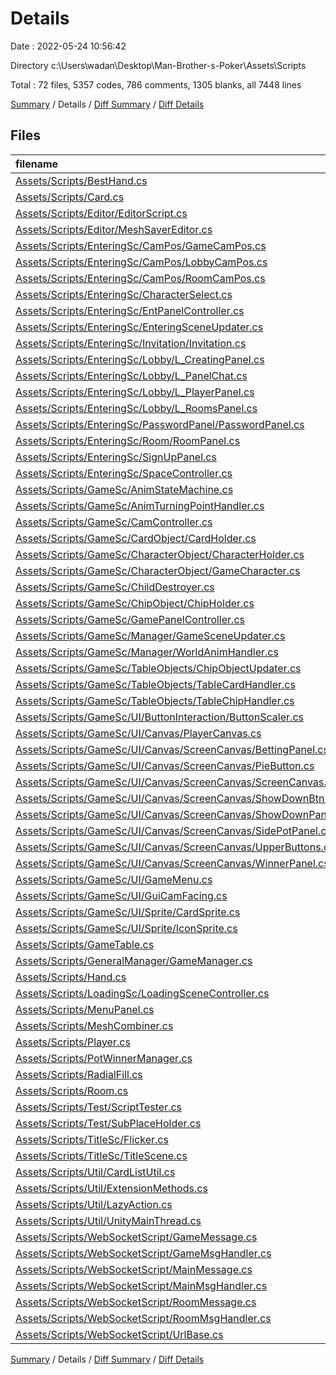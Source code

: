 # Details

Date : 2022-05-24 10:56:42

Directory c:\Users\wadan\Desktop\Man-Brother-s-Poker\Assets\Scripts

Total : 72 files,  5357 codes, 786 comments, 1305 blanks, all 7448 lines

[Summary](results.md) / Details / [Diff Summary](diff.md) / [Diff Details](diff-details.md)

## Files
| filename | language | code | comment | blank | total |
| :--- | :--- | ---: | ---: | ---: | ---: |
| [Assets/Scripts/BestHand.cs](/Assets/Scripts/BestHand.cs) | C# | 284 | 34 | 58 | 376 |
| [Assets/Scripts/Card.cs](/Assets/Scripts/Card.cs) | C# | 24 | 0 | 5 | 29 |
| [Assets/Scripts/Editor/EditorScript.cs](/Assets/Scripts/Editor/EditorScript.cs) | C# | 17 | 0 | 3 | 20 |
| [Assets/Scripts/Editor/MeshSaverEditor.cs](/Assets/Scripts/Editor/MeshSaverEditor.cs) | C# | 29 | 0 | 10 | 39 |
| [Assets/Scripts/EnteringSc/CamPos/GameCamPos.cs](/Assets/Scripts/EnteringSc/CamPos/GameCamPos.cs) | C# | 15 | 0 | 4 | 19 |
| [Assets/Scripts/EnteringSc/CamPos/LobbyCamPos.cs](/Assets/Scripts/EnteringSc/CamPos/LobbyCamPos.cs) | C# | 15 | 0 | 4 | 19 |
| [Assets/Scripts/EnteringSc/CamPos/RoomCamPos.cs](/Assets/Scripts/EnteringSc/CamPos/RoomCamPos.cs) | C# | 15 | 0 | 4 | 19 |
| [Assets/Scripts/EnteringSc/CharacterSelect.cs](/Assets/Scripts/EnteringSc/CharacterSelect.cs) | C# | 51 | 7 | 16 | 74 |
| [Assets/Scripts/EnteringSc/EntPanelController.cs](/Assets/Scripts/EnteringSc/EntPanelController.cs) | C# | 63 | 4 | 10 | 77 |
| [Assets/Scripts/EnteringSc/EnteringSceneUpdater.cs](/Assets/Scripts/EnteringSc/EnteringSceneUpdater.cs) | C# | 44 | 6 | 13 | 63 |
| [Assets/Scripts/EnteringSc/Invitation/Invitation.cs](/Assets/Scripts/EnteringSc/Invitation/Invitation.cs) | C# | 72 | 9 | 21 | 102 |
| [Assets/Scripts/EnteringSc/Lobby/L_CreatingPanel.cs](/Assets/Scripts/EnteringSc/Lobby/L_CreatingPanel.cs) | C# | 70 | 4 | 17 | 91 |
| [Assets/Scripts/EnteringSc/Lobby/L_PanelChat.cs](/Assets/Scripts/EnteringSc/Lobby/L_PanelChat.cs) | C# | 39 | 1 | 7 | 47 |
| [Assets/Scripts/EnteringSc/Lobby/L_PlayerPanel.cs](/Assets/Scripts/EnteringSc/Lobby/L_PlayerPanel.cs) | C# | 49 | 4 | 15 | 68 |
| [Assets/Scripts/EnteringSc/Lobby/L_RoomsPanel.cs](/Assets/Scripts/EnteringSc/Lobby/L_RoomsPanel.cs) | C# | 29 | 2 | 3 | 34 |
| [Assets/Scripts/EnteringSc/PasswordPanel/PasswordPanel.cs](/Assets/Scripts/EnteringSc/PasswordPanel/PasswordPanel.cs) | C# | 44 | 5 | 13 | 62 |
| [Assets/Scripts/EnteringSc/Room/RoomPanel.cs](/Assets/Scripts/EnteringSc/Room/RoomPanel.cs) | C# | 269 | 51 | 72 | 392 |
| [Assets/Scripts/EnteringSc/SignUpPanel.cs](/Assets/Scripts/EnteringSc/SignUpPanel.cs) | C# | 24 | 1 | 8 | 33 |
| [Assets/Scripts/EnteringSc/SpaceController.cs](/Assets/Scripts/EnteringSc/SpaceController.cs) | C# | 16 | 1 | 7 | 24 |
| [Assets/Scripts/GameSc/AnimStateMachine.cs](/Assets/Scripts/GameSc/AnimStateMachine.cs) | C# | 16 | 1 | 4 | 21 |
| [Assets/Scripts/GameSc/AnimTurningPointHandler.cs](/Assets/Scripts/GameSc/AnimTurningPointHandler.cs) | C# | 36 | 2 | 6 | 44 |
| [Assets/Scripts/GameSc/CamController.cs](/Assets/Scripts/GameSc/CamController.cs) | C# | 26 | 1 | 11 | 38 |
| [Assets/Scripts/GameSc/CardObject/CardHolder.cs](/Assets/Scripts/GameSc/CardObject/CardHolder.cs) | C# | 39 | 0 | 7 | 46 |
| [Assets/Scripts/GameSc/CharacterObject/CharacterHolder.cs](/Assets/Scripts/GameSc/CharacterObject/CharacterHolder.cs) | C# | 20 | 1 | 5 | 26 |
| [Assets/Scripts/GameSc/CharacterObject/GameCharacter.cs](/Assets/Scripts/GameSc/CharacterObject/GameCharacter.cs) | C# | 49 | 3 | 11 | 63 |
| [Assets/Scripts/GameSc/ChildDestroyer.cs](/Assets/Scripts/GameSc/ChildDestroyer.cs) | C# | 13 | 0 | 2 | 15 |
| [Assets/Scripts/GameSc/ChipObject/ChipHolder.cs](/Assets/Scripts/GameSc/ChipObject/ChipHolder.cs) | C# | 50 | 16 | 15 | 81 |
| [Assets/Scripts/GameSc/GamePanelController.cs](/Assets/Scripts/GameSc/GamePanelController.cs) | C# | 12 | 2 | 5 | 19 |
| [Assets/Scripts/GameSc/Manager/GameSceneUpdater.cs](/Assets/Scripts/GameSc/Manager/GameSceneUpdater.cs) | C# | 296 | 96 | 79 | 471 |
| [Assets/Scripts/GameSc/Manager/WorldAnimHandler.cs](/Assets/Scripts/GameSc/Manager/WorldAnimHandler.cs) | C# | 110 | 9 | 19 | 138 |
| [Assets/Scripts/GameSc/TableObjects/ChipObjectUpdater.cs](/Assets/Scripts/GameSc/TableObjects/ChipObjectUpdater.cs) | C# | 14 | 0 | 4 | 18 |
| [Assets/Scripts/GameSc/TableObjects/TableCardHandler.cs](/Assets/Scripts/GameSc/TableObjects/TableCardHandler.cs) | C# | 125 | 19 | 23 | 167 |
| [Assets/Scripts/GameSc/TableObjects/TableChipHandler.cs](/Assets/Scripts/GameSc/TableObjects/TableChipHandler.cs) | C# | 110 | 29 | 24 | 163 |
| [Assets/Scripts/GameSc/UI/ButtonInteraction/ButtonScaler.cs](/Assets/Scripts/GameSc/UI/ButtonInteraction/ButtonScaler.cs) | C# | 16 | 2 | 5 | 23 |
| [Assets/Scripts/GameSc/UI/Canvas/PlayerCanvas.cs](/Assets/Scripts/GameSc/UI/Canvas/PlayerCanvas.cs) | C# | 234 | 47 | 55 | 336 |
| [Assets/Scripts/GameSc/UI/Canvas/ScreenCanvas/BettingPanel.cs](/Assets/Scripts/GameSc/UI/Canvas/ScreenCanvas/BettingPanel.cs) | C# | 130 | 34 | 38 | 202 |
| [Assets/Scripts/GameSc/UI/Canvas/ScreenCanvas/PieButton.cs](/Assets/Scripts/GameSc/UI/Canvas/ScreenCanvas/PieButton.cs) | C# | 92 | 12 | 26 | 130 |
| [Assets/Scripts/GameSc/UI/Canvas/ScreenCanvas/ScreenCanvas.cs](/Assets/Scripts/GameSc/UI/Canvas/ScreenCanvas/ScreenCanvas.cs) | C# | 319 | 76 | 69 | 464 |
| [Assets/Scripts/GameSc/UI/Canvas/ScreenCanvas/ShowDownBtn.cs](/Assets/Scripts/GameSc/UI/Canvas/ScreenCanvas/ShowDownBtn.cs) | C# | 30 | 4 | 12 | 46 |
| [Assets/Scripts/GameSc/UI/Canvas/ScreenCanvas/ShowDownPanel.cs](/Assets/Scripts/GameSc/UI/Canvas/ScreenCanvas/ShowDownPanel.cs) | C# | 53 | 5 | 15 | 73 |
| [Assets/Scripts/GameSc/UI/Canvas/ScreenCanvas/SidePotPanel.cs](/Assets/Scripts/GameSc/UI/Canvas/ScreenCanvas/SidePotPanel.cs) | C# | 19 | 0 | 3 | 22 |
| [Assets/Scripts/GameSc/UI/Canvas/ScreenCanvas/UpperButtons.cs](/Assets/Scripts/GameSc/UI/Canvas/ScreenCanvas/UpperButtons.cs) | C# | 34 | 0 | 8 | 42 |
| [Assets/Scripts/GameSc/UI/Canvas/ScreenCanvas/WinnerPanel.cs](/Assets/Scripts/GameSc/UI/Canvas/ScreenCanvas/WinnerPanel.cs) | C# | 167 | 14 | 34 | 215 |
| [Assets/Scripts/GameSc/UI/GameMenu.cs](/Assets/Scripts/GameSc/UI/GameMenu.cs) | C# | 29 | 1 | 6 | 36 |
| [Assets/Scripts/GameSc/UI/GuiCamFacing.cs](/Assets/Scripts/GameSc/UI/GuiCamFacing.cs) | C# | 13 | 0 | 4 | 17 |
| [Assets/Scripts/GameSc/UI/Sprite/CardSprite.cs](/Assets/Scripts/GameSc/UI/Sprite/CardSprite.cs) | C# | 38 | 0 | 8 | 46 |
| [Assets/Scripts/GameSc/UI/Sprite/IconSprite.cs](/Assets/Scripts/GameSc/UI/Sprite/IconSprite.cs) | C# | 47 | 0 | 7 | 54 |
| [Assets/Scripts/GameTable.cs](/Assets/Scripts/GameTable.cs) | C# | 499 | 88 | 96 | 683 |
| [Assets/Scripts/GeneralManager/GameManager.cs](/Assets/Scripts/GeneralManager/GameManager.cs) | C# | 159 | 28 | 49 | 236 |
| [Assets/Scripts/Hand.cs](/Assets/Scripts/Hand.cs) | C# | 12 | 0 | 1 | 13 |
| [Assets/Scripts/LoadingSc/LoadingSceneController.cs](/Assets/Scripts/LoadingSc/LoadingSceneController.cs) | C# | 43 | 0 | 12 | 55 |
| [Assets/Scripts/MenuPanel.cs](/Assets/Scripts/MenuPanel.cs) | C# | 21 | 0 | 9 | 30 |
| [Assets/Scripts/MeshCombiner.cs](/Assets/Scripts/MeshCombiner.cs) | C# | 21 | 0 | 5 | 26 |
| [Assets/Scripts/Player.cs](/Assets/Scripts/Player.cs) | C# | 92 | 9 | 24 | 125 |
| [Assets/Scripts/PotWinnerManager.cs](/Assets/Scripts/PotWinnerManager.cs) | C# | 151 | 25 | 38 | 214 |
| [Assets/Scripts/RadialFill.cs](/Assets/Scripts/RadialFill.cs) | C# | 49 | 1 | 12 | 62 |
| [Assets/Scripts/Room.cs](/Assets/Scripts/Room.cs) | C# | 52 | 1 | 9 | 62 |
| [Assets/Scripts/Test/ScriptTester.cs](/Assets/Scripts/Test/ScriptTester.cs) | C# | 169 | 69 | 57 | 295 |
| [Assets/Scripts/Test/SubPlaceHolder.cs](/Assets/Scripts/Test/SubPlaceHolder.cs) | C# | 9 | 0 | 2 | 11 |
| [Assets/Scripts/TitleSc/Flicker.cs](/Assets/Scripts/TitleSc/Flicker.cs) | C# | 32 | 1 | 9 | 42 |
| [Assets/Scripts/TitleSc/TitleScene.cs](/Assets/Scripts/TitleSc/TitleScene.cs) | C# | 33 | 6 | 12 | 51 |
| [Assets/Scripts/Util/CardListUtil.cs](/Assets/Scripts/Util/CardListUtil.cs) | C# | 62 | 1 | 15 | 78 |
| [Assets/Scripts/Util/ExtensionMethods.cs](/Assets/Scripts/Util/ExtensionMethods.cs) | C# | 20 | 0 | 5 | 25 |
| [Assets/Scripts/Util/LazyAction.cs](/Assets/Scripts/Util/LazyAction.cs) | C# | 27 | 0 | 8 | 35 |
| [Assets/Scripts/Util/UnityMainThread.cs](/Assets/Scripts/Util/UnityMainThread.cs) | C# | 19 | 0 | 4 | 23 |
| [Assets/Scripts/WebSocketScript/GameMessage.cs](/Assets/Scripts/WebSocketScript/GameMessage.cs) | C# | 33 | 6 | 12 | 51 |
| [Assets/Scripts/WebSocketScript/GameMsgHandler.cs](/Assets/Scripts/WebSocketScript/GameMsgHandler.cs) | C# | 124 | 12 | 31 | 167 |
| [Assets/Scripts/WebSocketScript/MainMessage.cs](/Assets/Scripts/WebSocketScript/MainMessage.cs) | C# | 56 | 7 | 20 | 83 |
| [Assets/Scripts/WebSocketScript/MainMsgHandler.cs](/Assets/Scripts/WebSocketScript/MainMsgHandler.cs) | C# | 132 | 10 | 41 | 183 |
| [Assets/Scripts/WebSocketScript/RoomMessage.cs](/Assets/Scripts/WebSocketScript/RoomMessage.cs) | C# | 90 | 11 | 11 | 112 |
| [Assets/Scripts/WebSocketScript/RoomMsgHandler.cs](/Assets/Scripts/WebSocketScript/RoomMsgHandler.cs) | C# | 139 | 8 | 26 | 173 |
| [Assets/Scripts/WebSocketScript/UrlBase.cs](/Assets/Scripts/WebSocketScript/UrlBase.cs) | C# | 7 | 0 | 2 | 9 |

[Summary](results.md) / Details / [Diff Summary](diff.md) / [Diff Details](diff-details.md)